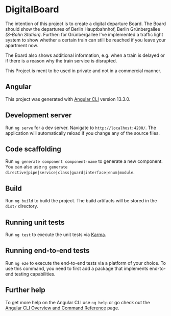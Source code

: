 # DigitalBoard

The intention of this project is to create a digital departure Board. The Board should show the departures of Berlin Hauptbahnhof, Berlin Grünbergallee *(S-Bahn Station)*. Further:  for Grünbergallee I've implemented a traffic light system to show whether a certain train can still be reached if you leave your apartment now.

The Board also shows additional information, e.g. when a train is delayed or if there is a reason why the train service is disrupted.

This Project is ment to be used in private and not in a commercial manner.

## Angular

This project was generated with [Angular CLI](https://github.com/angular/angular-cli) version 13.3.0.

## Development server

Run `ng serve` for a dev server. Navigate to `http://localhost:4200/`. The application will automatically reload if you change any of the source files.

## Code scaffolding

Run `ng generate component component-name` to generate a new component. You can also use `ng generate directive|pipe|service|class|guard|interface|enum|module`.

## Build

Run `ng build` to build the project. The build artifacts will be stored in the `dist/` directory.

## Running unit tests

Run `ng test` to execute the unit tests via [Karma](https://karma-runner.github.io).

## Running end-to-end tests

Run `ng e2e` to execute the end-to-end tests via a platform of your choice. To use this command, you need to first add a package that implements end-to-end testing capabilities.

## Further help

To get more help on the Angular CLI use `ng help` or go check out the [Angular CLI Overview and Command Reference](https://angular.io/cli) page.

